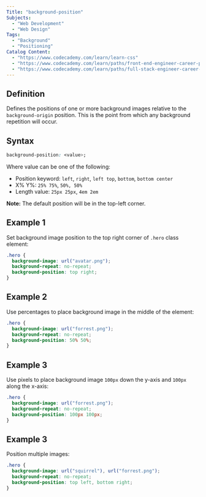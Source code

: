 ```yaml
---
Title: "background-position"
Subjects:
  - "Web Development"
  - "Web Design"
Tags:
  - "Background"
  - "Positioning"
Catalog Content:
  - "https://www.codecademy.com/learn/learn-css"
  - "https://www.codecademy.com/learn/paths/front-end-engineer-career-path"
  - "https://www.codecademy.com/learn/paths/full-stack-engineer-career-path"
---
```


## Definition

Defines the positions of one or more background images relative to the `background-origin` position. This is the point from which any background repetition will occur.

## Syntax

```css
background-position: <value>;
```

Where value can be one of the following:

- Position keyword: `left`, `right`, `left top`, `bottom`, `bottom center`
- X% Y%: `25% 75%`, `50%, 50%`
- Length value: `25px 25px`, `4em 2em`

**Note:** The default position will be in the top-left corner.

## Example 1

Set background image position to the top right corner of `.hero` class element:

```css
.hero {
  background-image: url("avatar.png");
  background-repeat: no-repeat;
  background-position: top right;
}
```

## Example 2

Use percentages to place background image in the middle of the element:

```css
.hero {
  background-image: url("forrest.png");
  background-repeat: no-repeat;
  background-position: 50% 50%;
}
```

## Example 3

Use pixels to place background image `100px` down the y-axis and `100px` along the x-axis:

```css
.hero {
  background-image: url("forrest.png");
  background-repeat: no-repeat;
  background-position: 100px 100px;
}
```

## Example 3

Position multiple images:

```css
.hero {
  background-image: url("squirrel"), url("forrest.png");
  background-repeat: no-repeat;
  background-position: top left, bottom right;
}
```
